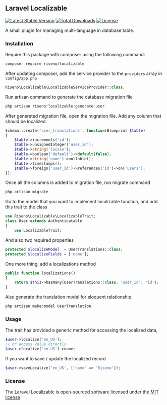 ## Laravel Localizable
[![Latest Stable Version](https://poser.pugx.org/riseno/localizable/v/stable)](https://packagist.org/packages/riseno/localizable) [![Total Downloads](https://poser.pugx.org/riseno/localizable/downloads)](https://packagist.org/packages/riseno/localizable) [![License](https://poser.pugx.org/riseno/localizable/license)](https://packagist.org/packages/riseno/localizable)

A small plugin for managing multi-language in database table.

### Installation

Require this package with composer using the following command:

```bash
composer require riseno/localizable
```

After updating composer, add the service provider to the `providers` array in `config/app.php`

```php
Riseno\Localizable\LocalizableServiceProvider::class,
```

Run artisan command to generate the database migration file

```bash
php artisan riseno:localizable:generate user
```

After generated migration file, open the migration file. Add any column that should be localized.

```php
Schema::create('user_translations', function(Blueprint $table)
{
	$table->increments('id');
	$table->unsignedInteger('user_id');
	$table->string('locale');
	$table->boolean('default')->default(false);
	$table->string('name')->nullable();
	$table->timestamps();
	$table->foreign('user_id')->references('id')->on('users');
});
```

Once all the columns is added to migration file, run migrate command

```bash
php artisan migrate
```

Go to the model that you want to implement localizable function, and add this trait to the class

```php
use Riseno\Localizable\LocalizableTrait;
class User extends Authenticatable
{
    use LocalizableTrait;
```

And also two required properties

```php
protected $localizeModel  = UserTranslations::class;
protected $localizeFields = ['name'];
```

One more thing, add a localizations method

```php
public function localizations()
{
    return $this->hasMany(UserTranslations::class, 'user_id', 'id');
}
```

Also generate the translation model for eloquent relationship.

```bash
php artisan make:model UserTranslation
```

### Usage

The trait has provided a generic method for accessing the localized data,

```php
$user->localize('en_US');
// or access value directly
$user->localize('en_US')->name;
```

If you want to save / update the localized record

```php
$user->saveLocalize('en_US', ['name' => 'Riseno']);
```

### License

The Laravel Localizable is open-sourced software licensed under the [MIT license](http://opensource.org/licenses/MIT)